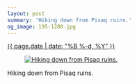 ```yaml
---
layout: post
summary: 'Hiking down from Pisaq ruins.'
og_image: 195-1280.jpg
---
```


<p>
 <time>
  <a href="/195">
   {{ page.date | date: "%B %-d, %Y" }}
  </a>
 </time>
 <a href="/195">
  <figure data-taken="11/15/2013">
   <img alt="Hiking down from Pisaq ruins." sizes="(min-width: 700px) 50vw, calc(100vw - 2rem)" src="{{ site.assets_url }}/195-640.jpg" srcset="{{ site.assets_url }}/195-1280.jpg 1280w, {{ site.assets_url }}/195-960.jpg 960w, {{ site.assets_url }}/195-640.jpg 640w, {{ site.assets_url }}/195-320.jpg 320w"/>
  </figure>
 </a>
 <span>
  Hiking down from Pisaq ruins.
 </span>
</p>
